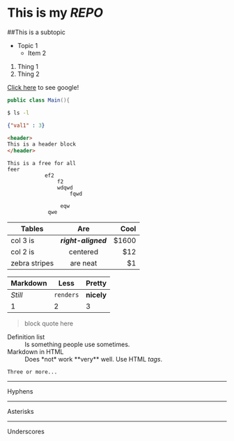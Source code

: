# This is my ***REPO***

##This is a subtopic

* Topic 1
    * Item 2

1) Thing 1
2) Thing 2

[Click here](http://www/google.com) to see google!



```java
public class Main(){
```


```bash 
$ ls -l
```

```json
{"val1" : 3}
```
```html
<header>
This is a header block
</header>
```

```
This is a free for all
feer 
            ef2
                f2
                wdqwd
                    fqwd
                    
                 eqw
             qwe
```

| Tables        | Are           | Cool  |
| ------------- |:-------------:| -----:|
| col 3 is      | ***right-aligned*** | $1600 |
| col 2 is      | centered      |   $12 |
| zebra stripes | are neat      |    $1 |


Markdown | Less | Pretty
--- | --- | ---
*Still* | `renders` | **nicely**
1 | 2 | 3

> block quote here

<dl>
  <dt>Definition list</dt>
  <dd>Is something people use sometimes.</dd>

  <dt>Markdown in HTML</dt>
  <dd>Does *not* work **very** well. Use HTML <em>tags</em>.</dd>
</dl>




    Three or more...

---

Hyphens

***

Asterisks

___

Underscores
